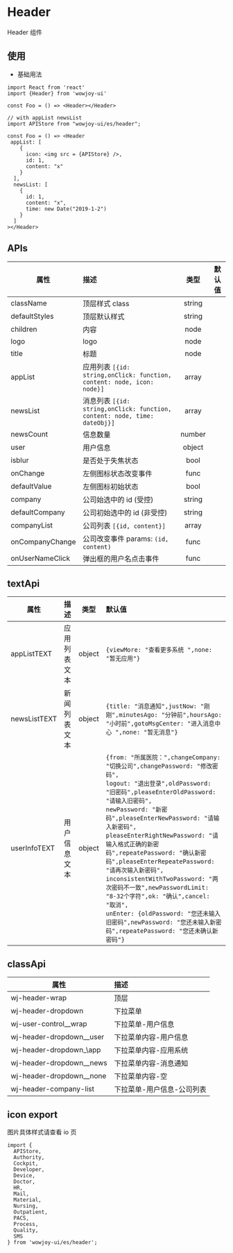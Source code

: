 # Header

Header 组件

## 使用

- 基础用法

```
import React from 'react'
import {Header} from 'wowjoy-ui'

const Foo = () => <Header></Header>

// with appList newsList
import APIStore from "wowjoy-ui/es/header";

const Foo = () => <Header
 appList: [
    {
      icon: <img src = {APIStore} />,
      id: 1,
      content: "x"
    }
  ],
  newsList: [
    {
      id: 1,
      content: "x",
      time: new Date("2019-1-2")
    }
  ]
></Header>
```

## APIs

| 属性            | 描述                                                                      |  类型  | 默认值 |
| --------------- | :------------------------------------------------------------------------ | :----: | :----: |
| className       | 顶层样式 class                                                            | string |        |
| defaultStyles   | 顶层默认样式                                                              | string |        |
| children        | 内容                                                                      |  node  |        |
| logo            | logo                                                                      |  node  |        |
| title           | 标题                                                                      |  node  |        |
| appList         | 应用列表 `[{id: string,onClick: function, content: node, icon: node}]`    | array  |        |
| newsList        | 消息列表 `[{id: string,onClick: function, content: node, time: dateObj}]` | array  |        |
| newsCount       | 信息数量                                                                  | number |        |
| user            | 用户信息                                                                  | object |        |
| isblur          | 是否处于失焦状态                                                          |  bool  |        |
| onChange        | 左侧图标状态改变事件                                                      |  func  |        |
| defaultValue    | 左侧图标初始状态                                                          |  bool  |        |
| company         | 公司始选中的 id (受控)                                                    | string |        |
| defaultCompany  | 公司初始选中的 id (非受控)                                                | string |        |
| companyList     | 公司列表 `[{id, content}]`                                                | array  |        |
| onCompanyChange | 公司改变事件 params: `(id, content)`                                      |  func  |        |
| onUserNameClick | 弹出框的用户名点击事件                                                    |  func  |        |

## textApi

| 属性         | 描述         |  类型  | 默认值                                                                                                                                                                                                                                                                                                                                                                                                                                                                                                                                                                                                              |
| ------------ | :----------- | :----: | :------------------------------------------------------------------------------------------------------------------------------------------------------------------------------------------------------------------------------------------------------------------------------------------------------------------------------------------------------------------------------------------------------------------------------------------------------------------------------------------------------------------------------------------------------------------------------------------------------------------ |
| appListTEXT  | 应用列表文本 | object | `{viewMore: "查看更多系统 ",none: "暂无应用"}`                                                                                                                                                                                                                                                                                                                                                                                                                                                                                                                                                                      |
| newsListTEXT | 新闻列表文本 | object | `{title: "消息通知",justNow: "刚刚",minutesAgo: "分钟前",hoursAgo: "小时前",gotoMsgCenter: "进入消息中心 ",none: "暂无消息"}`                                                                                                                                                                                                                                                                                                                                                                                                                                                                                       |
| userInfoTEXT | 用户信息文本 | object | `{from: "所属医院：",changeCompany: "切换公司",changePassword: "修改密码",`<br/>`logout: "退出登录",oldPassword: "旧密码",pleaseEnterOldPassword: "请输入旧密码",`<br/>`newPassword: "新密码",pleaseEnterNewPassword: "请输入新密码",`<br/>`pleaseEnterRightNewPassword: "请输入格式正确的新密码",repeatePassword: "确认新密码",pleaseEnterRepeatePassword: "请再次输入新密码",`<br/>`inconsistentWithTwoPassword: "两次密码不一致",newPasswordLimit: "8-32个字符",ok: "确认",cancel: "取消",`<br/>`unEnter: {oldPassword: "您还未输入旧密码",newPassword: "您还未输入新密码",repeatePassword: "您还未确认新密码"}` |

## classApi

| 属性                       | 描述                       |
| -------------------------- | :------------------------- |
| wj-header-wrap             | 顶层                       |
| wj-header-dropdown         | 下拉菜单                   |
| wj-user-control\_\_wrap    | 下拉菜单-用户信息          |
| wj-header-dropdown\_\_user | 下拉菜单内容-用户信息      |
| wj-header-dropdown\_\app   | 下拉菜单内容-应用系统      |
| wj-header-dropdown\_\_news | 下拉菜单内容-消息通知      |
| wj-header-dropdown\_\_none | 下拉菜单内容-空            |
| wj-header-company-list     | 下拉菜单-用户信息-公司列表 |

## icon export

图片具体样式请查看 io 页

```
import {
  APIStore,
  Authority,
  Cockpit,
  Developer,
  Device,
  Doctor,
  HR,
  Mail,
  Material,
  Nursing,
  Outpatient,
  PACS,
  Process,
  Quality,
  SMS
} from 'wowjoy-ui/es/header';

```
